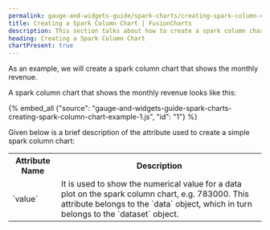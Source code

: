 ```yaml
---
permalink: gauge-and-widgets-guide/spark-charts/creating-spark-column-chart.html
title: Creating a Spark Column Chart | FusionCharts
description: This section talks about how to create a spark column chart.
heading: Creating a Spark Column Chart
chartPresent: true
---
```


As an example, we will create a spark column chart that shows the monthly revenue.

A spark column chart that shows the monthly revenue looks like this:

{% embed_all {"source": "gauge-and-widgets-guide-spark-charts-creating-spark-column-chart-example-1.js", "id": "1"} %}

Given below is a brief description of the attribute used to create a simple spark column chart:

<table>
  <tr>
    <th>Attribute Name</th>
    <th>Description</th>
  </tr>
  <tr>
    <td>`value`</td>
    <td>It is used to show the numerical value for a data plot on the spark column chart, e.g. 783000. This attribute belongs to the `data` object, which in turn belongs to the `dataset` object.</td>
  </tr>
</table>